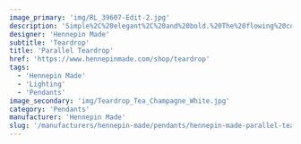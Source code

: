 ```yaml
---
image_primary: 'img/RL_39607-Edit-2.jpg'
description: 'Simple%2C%20elegant%2C%20and%20bold.%20The%20flowing%20contour%20of%20the%20Parallel%20Teardrop%20pendant%20exemplifies%20industrial%20precision%20with%20handmade%20beauty.%20%20Inspired%20by%20raindrops%2C%20the%20crisp%20union%20of%20glass%20and%20metal%20converge%20along%20the%20smooth%20curve%20of%20this%20light.%20Each%20delicate%20piece%20is%20made%20with%20care%20and%20attention%20resulting%20in%20a%20level%20of%20quality%20that%20will%20enhance%20any%20space.'
designer: 'Hennepin Made'
subtitle: 'Teardrop'
title: 'Parallel Teardrop'
href: 'https://www.hennepinmade.com/shop/teardrop'
tags:
  - 'Hennepin Made'
  - 'Lighting'
  - 'Pendants'
image_secondary: 'img/Teardrop_Tea_Champagne_White.jpg'
category: 'Pendants'
manufacturer: 'Hennepin Made'
slug: '/manufacturers/hennepin-made/pendants/hennepin-made-parallel-teardrop'
---
```

